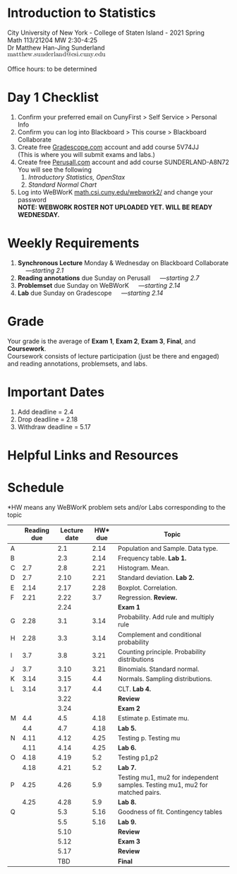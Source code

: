 # Introduction to Statistics
City University of New York - College of Staten Island - 2021 Spring  
Math 113/21204 MW 2:30-4:25  
Dr Matthew Han-Jing Sunderland  
![other](../other2.png)

Office hours: to be determined

# Day 1 Checklist
1. Confirm your preferred email on CunyFirst > Self Service > Personal Info
1. Confirm you can log into Blackboard > This course > Blackboard Collaborate
1. Create free [Gradescope.com](https://www.gradescope.com) account and add course 5V74JJ  
   (This is where you will submit exams and labs.)
1. Create free [Perusall.com](https://www.perusall.com) account and add course SUNDERLAND-A8N72  
   You will see the following
   1. *Introductory Statistics, OpenStax*
   1. *Standard Normal Chart*
1. Log into WeBWorK [math.csi.cuny.edu/webwork2/](https://www.math.csi.cuny.edu/webwork2/Math113_21204_Sunderland_S21/) and change your password  
   **NOTE: WEBWORK ROSTER NOT UPLOADED YET. WILL BE READY WEDNESDAY.**

# Weekly Requirements
1. **Synchronous Lecture** Monday & Wednesday on Blackboard Collaborate &emsp; —*starting 2.1*
1. **Reading annotations** due Sunday on Perusall &emsp; —*starting 2.7*
1. **Problemset** due Sunday on WeBWorK &emsp; —*starting 2.14*
1. **Lab** due Sunday on Gradescope &emsp; —*starting 2.14*

# Grade
Your grade is the average of **Exam 1**, **Exam 2**, **Exam 3**, **Final**, and **Coursework**.  
Coursework consists of lecture participation (just be there and engaged) and reading annotations, problemsets, and labs.

# Important Dates
1. Add deadline = 2.4
1. Drop deadline = 2.18
1. Withdraw deadline = 5.17

# Helpful Links and Resources

# Schedule
\*HW means any WeBWorK problem sets and/or Labs corresponding to the topic

|   | Reading due | Lecture date | HW* due | Topic |
| - | ---- | ---- | ---- | - |
| A |      | 2.1  | 2.14 | Population and Sample. Data type. |
| B |      | 2.3  | 2.14 | Frequency table. **Lab 1.** |
| C | 2.7  | 2.8  | 2.21 | Histogram. Mean. |
| D | 2.7  | 2.10 | 2.21 | Standard deviation. **Lab 2.** |
| E | 2.14 | 2.17 | 2.28 | Boxplot. Correlation. |
| F | 2.21 | 2.22 | 3.7  | Regression. **Review.** |
|   |      | 2.24 |      | **Exam 1** |
| G | 2.28 | 3.1  | 3.14 | Probability. Add rule and multiply rule |
| H | 2.28 | 3.3  | 3.14 | Complement and conditional probability | Lab 3 |
| I | 3.7  | 3.8  | 3.21 | Counting principle. Probability distributions |
| J | 3.7  | 3.10 | 3.21 | Binomials. Standard normal. |
| K | 3.14 | 3.15 | 4.4  | Normals. Sampling distributions. |
| L | 3.14 | 3.17 | 4.4  | CLT. **Lab 4.** |
|   |      | 3.22 |      | **Review** |
|   |      | 3.24 |      | **Exam 2** |
| M | 4.4  | 4.5  | 4.18 | Estimate p. Estimate mu. |
|   | 4.4  | 4.7  | 4.18 | **Lab 5.** |
| N | 4.11 | 4.12 | 4.25 | Testing p. Testing mu |
|   | 4.11 | 4.14 | 4.25 | **Lab 6.** |
| O | 4.18 | 4.19 | 5.2  | Testing p1,p2 |
|   | 4.18 | 4.21 | 5.2  | **Lab 7.** |
| P | 4.25 | 4.26 | 5.9  | Testing mu1, mu2 for independent samples. Testing mu1, mu2 for matched pairs. |
|   | 4.25 | 4.28 | 5.9  | **Lab 8.** |
| Q |      | 5.3  | 5.16 | Goodness of fit. Contingency tables |
|   |      | 5.5  | 5.16 | **Lab 9.** |
|   |      | 5.10 |      | **Review** |
|   |      | 5.12 |      | **Exam 3** |
|   |      | 5.17 |      | **Review** |
|   |      | TBD  |      | **Final** |

<!--
# Reading and Lecture Schedule
By each Sunday below

1. Go to [Perusall.com](https://www.perusall.com) and **do the reading**. Make the minimum number of annotations:
    1. Highlight interesting passages and type in comments and questions
    1. Click on classmates' highlights and add to the discussion
    1. Click on the instructor's highlights (if any) and add to the discussion.
1. **Watch the recordings** linked below
1. **Review the notes** linked below

`A`. (2.7) [Recording 1] [2] [3] [Notes 1] [2] [3]  
`B`. (2.7)  
`C`. (2.14)  
`D`. (2.14)  
`E`. (2.21)  
`F`. (2.21)  
`G`. (2.28)  
`H`. (2.28)  
`A-G`. (2.28) Midterm 1  
`I`. (3.7)  
`J`. (3.7)  
`K`. (3.14)  
`L`. (3.14)  
`M`. (3.21)  
`N`. (3.21)  
`H-N`. (3.28) Midterm 2  
`O`. (4.7)  
`P`. (4.7)  
`Q`. (4.11)  
`R`. (4.11)  
`S`. (4.18)  
`T`. (4.18)  
`U`. (4.25)  
`V`. (4.25)  
`W`. (5.2)  
`X`. (5.2)  
`Y`. (5.9)  
`Z`. (5.9)  
`A-Z`. (TBD) Final  

# Lab and Problem Set Schedule
By each Sunday below

1. Go to [WeBWorK](https://www.math.csi.cuny.edu/webwork2/) and **do the problemset**
1. **Do the lab** linked below
    * If it is a Jupyter notebook:
        1. Wait for the notebook to load (server can take up to 5 minutes to spin up)
        1. Complete the lab
        1. Save your completed lab as a PDF and submit to *Gradescope*. Directions included at end of each jupyter lab
    * If the lab is a PDF worksheet:
        1. Download the worksheet to your computer
        1. Open it in a program that lets you mark it up (eg, macOS Preview, Notability, etc)
        1. Complete the worksheet
        1. Save your completed lab as a PDF and submit to *Gradescope*

`AB`. (2.14) https://mybinder.org/v2/gh/anniebmcc/pycalclab/master?filepath=mat301a.ipynb  
`CD`. (2.21)  
`EF`. (2.28)  
`GH`. (3.7)  
`IJ`. (3.14)  
`KL`. (3.21)  
`MN`. (3.28)  
`OP`. (4.11)  
`QR`. (4.18)  
`ST`. (4.25)  
`UV`. (5.2)  
`WX`. (5.9)  
`YZ`. (5.16)  

# Webwork Exam Tips

1. Go to "Homework Sets" and **click "Take Midterm 1 test" to take or retake Midterm 1**.
1. Click "Midterm 1 (test 1)" to review previous attempt 1, click "Midterm 1 (test 2)" to review previous attempt 2, etc.

![Click "Take Midterm 1 test" to take or retake Midterm 1. Click "Midterm 1 (test 1)" to review previous attempt (attempt 1)](../webwork1.png)

3. Answers are saved automatically when you type them. After you have typed in your answer to one problem, just click on the next problem you want to do.
1. Click "preview" to see messages, if any, about the format of your answer.
1. **DO NOT click "grade" until done with ALL questions.**

![Answers are saved automatically when you type them. Click "preview" to see any helpful messages. DO NOT click "grade" until done with ALL questions.](../webwork2.png)

6. A yellow banner means this attempt is already submitted: no changes are possible. You may review your recorded answers and the correct answers for this attempt. To retake the exam, go back to the "Homework sets" page.

![Yellow banner means this attempt is already submitted, no changes are possible.](../webwork3.png)
-->
